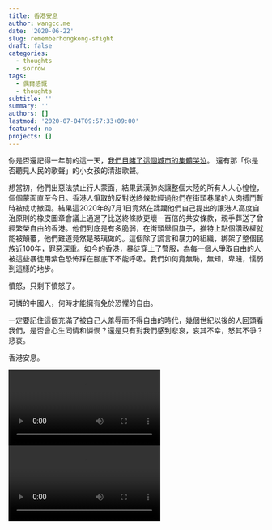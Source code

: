 ```yaml
---
title: 香港安息
author: wangcc.me
date: '2020-06-22'
slug: rememberhongkong-sfight
draft: false
categories:
  - thoughts
  - sorrow
tags:
  - 偶爾感慨
  - thoughts
subtitle: ''
summary: ''
authors: []
lastmod: '2020-07-04T09:57:33+09:00'
featured: no
projects: []
---
```


你是否還記得一年前的這一天，[我們目睹了這個城市的集體哭泣](https://wangcc.me/post/do-you-hear-people-sing/)。
還有那「你是否聽見人民的歌聲」的小女孩的清甜歌聲。

想當初，他們出惡法禁止行人蒙面，結果武漢肺炎讓整個大陸的所有人人心惶惶，個個蒙面直至今日。香港人爭取的反對送終條款經過他們在街頭巷尾的人肉搏鬥暫時被成功撤回。結果這2020年的7月1日竟然在蹂躪他們自己提出的讓港人高度自治原則的橡皮圖章會議上通過了比送終條款更壞一百倍的共安條款，親手葬送了曾經繁榮自由的香港。他們到底是有多脆弱，在街頭舉個旗子，推特上點個讚政權就能被顛覆，他們難道竟然是玻璃做的。這個除了謊言和暴力的組織，綁架了整個民族近100年，罪惡深重。如今的香港，暴徒穿上了警服，為每一個人爭取自由的人被這些暴徒用紫色恐怖踩在腳底下不能呼吸。我們如何竟無恥，無知，卑賤，懦弱到這樣的地步。

憤怒，只剩下憤怒了。

可憐的中國人，何時才能擁有免於恐懼的自由。

一定要記住這個充滿了被自己人羞辱而不得自由的時代，幾個世紀以後的人回頭看我們，是否會心生同情和憐憫？還是只有對我們感到悲哀，哀其不幸，怒其不爭？悲哀。


香港安息。

<video width=auto height=auto controls allowfullscreen>
  <source src="/video/IMG_8129.mov" type="video/mp4">
</video>


<video width=auto height=auto controls allowfullscreen>
  <source src="/video/telegram_video.mp4" type="video/mp4">
</video>




